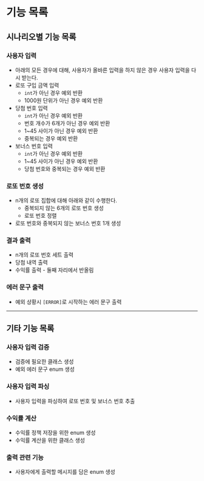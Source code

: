 # 기능 목록
## 시나리오별 기능 목록
### 사용자 입력
* 아래의 모든 경우에 대해, 사용자가 올바른 입력을 하지 않은 경우 사용자 입력을 다시 받는다.
* 로또 구입 금액 입력
  - `int`가 아닌 경우 예외 반환
  - 1000원 단위가 아닌 경우 예외 반환
* 당첨 번호 입력
  - `int`가 아닌 경우 예외 반환
  - 번호 개수가 6개가 아닌 경우 예외 반환
  - 1~45 사이가 아닌 경우 예외 반환
  - 중복되는 경우 예외 반환
* 보너스 번호 입력
  - `int`가 아닌 경우 예외 반환
  - 1~45 사이가 아닌 경우 예외 반환
  - 당첨 번호와 중복되는 경우 예외 반환

### 로또 번호 생성
* n개의 로또 집합에 대해 아래와 같이 수행한다.
  - 중복되지 않는 6개의 로또 번호 생성
  - 로또 번호 정렬
* 로또 번호와 중복되지 않는 보너스 번호 1개 생성

### 결과 출력
* n개의 로또 번호 세트 출력
* 당첨 내역 출력
* 수익률 출력 - 둘째 자리에서 반올림

### 에러 문구 출력
* 예외 상황시 `[ERROR]`로 시작하는 에러 문구 출력

---
## 기타 기능 목록

### 사용자 입력 검증
* 검증에 필요한 클래스 생성
* 예외 에러 문구 enum 생성

### 사용자 입력 파싱
* 사용자 입력을 파싱하여 로또 번호 및 보너스 번호 추출

### 수익률 계산
* 수익률 정책 저장을 위한 enum 생성
* 수익률 계산을 위한 클래스 생성

### 출력 관련 기능
* 사용자에게 출력할 메시지를 담은 enum 생성
